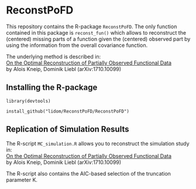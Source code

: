 # ReconstPoFD

This repository contains the R-package `ReconstPoFD`. The only function contained in this package is `reconst_fun()` which allows to reconstruct the (centered) missing parts of a function given the (centered) observed part by using the information from the overall covariance function.

The underlying method is described in:  
[On the Optimal Reconstruction of Partially Observed Functional Data](https://arxiv.org/abs/1710.10099)  
by Alois Kneip, Dominik Liebl (arXiv:1710.10099)

## Installing the R-package

`library(devtools)`

`install_github("lidom/ReconstPoFD/ReconstPoFD")`

## Replication of Simulation Results

The R-script `MC_simulation.R` allows you to reconstruct the simulation study in:  
[On the Optimal Reconstruction of Partially Observed Functional Data](https://arxiv.org/abs/1710.10099)  
by Alois Kneip, Dominik Liebl (arXiv:1710.10099)

The R-script also contains the AIC-based selection of the truncation parameter K.
